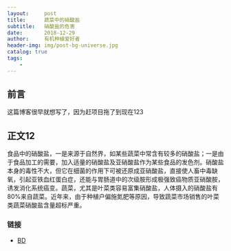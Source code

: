 ```yaml
---
layout:     post
title:      蔬菜中的硝酸盐
subtitle:   硝酸盐的危害
date:       2018-12-29
author:     有机种植爱好者
header-img: img/post-bg-universe.jpg
catalog: true
tags:
    - 
---
```



## 前言

这篇博客很早就想写了，因为赶项目拖了到现在123


## 正文12
食品中的硝酸盐，一是来源于自然界，如某些蔬菜中常含有较多的硝酸盐；一是由于食品加工的需要，加入适量的硝酸盐及亚硝酸盐作为某些食品的发色剂。硝酸盐本身的毒性不大，但它在细菌的作用下可被还原成亚硝酸盐，直接使人畜中毒缺氧，引起亚铁血红蛋白症，还能与胃肠道中的次级胺形成极强致癌物质亚硝酸胺，诱发消化系统癌变。蔬菜，尤其是叶菜类容易富集硝酸盐，人体摄入的硝酸盐有80%来自蔬菜。近年来，由于种植户偏施氮肥等原因，导致蔬菜市场销售的叶菜类蔬菜硝酸盐含量超标严重。






### 链接

- [BD](https://www.baidu.com)

